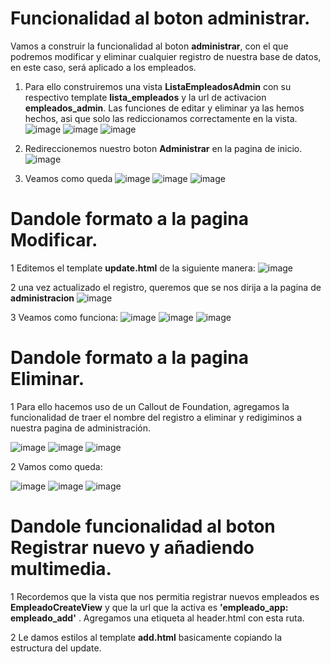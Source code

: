 # Funcionalidad al boton **administrar**.

Vamos a construir la funcionalidad al boton **administrar**, con el que podremos modificar y eliminar cualquier registro de nuestra base de datos, en este caso, será aplicado a los empleados.

1. Para ello construiremos una vista **ListaEmpleadosAdmin** con su respectivo template **lista_empleados** y la url de activacion **empleados_admin**. Las funciones de editar y eliminar ya las hemos hechos, asi que solo las rediccionamos correctamente en la vista.
![image](https://github.com/user-attachments/assets/6128961f-3b2d-4032-b225-405dd35905cd)
![image](https://github.com/user-attachments/assets/75f9adb9-937b-4757-af0b-85ffa7dad512)
![image](https://github.com/user-attachments/assets/a353d39e-b7f6-4b9f-923b-ddd183f5233a)

2. Redireccionemos nuestro boton **Administrar** en la pagina de inicio.
![image](https://github.com/user-attachments/assets/8bfc9e99-35ea-4c38-b691-e4480736b16d)

3. Veamos como queda
![image](https://github.com/user-attachments/assets/2cb6dfc4-da8b-40e0-86e3-cc0594f3c108)
![image](https://github.com/user-attachments/assets/e0bf3da2-1b21-458c-9e68-c6c09092a15c)
![image](https://github.com/user-attachments/assets/cbd4bbfa-28f3-46ec-8063-edc8e696c3d2)

# Dandole formato a la pagina Modificar.

1 Editemos el template **update.html** de la siguiente manera:
![image](https://github.com/user-attachments/assets/a0c01b41-0ccb-4110-b572-0200f1e50d47)

2 una vez actualizado el registro, queremos que se nos dirija a la pagina de **administracion**
![image](https://github.com/user-attachments/assets/32eb2373-65e0-4dbf-af8f-86f98059dfcf)

3 Veamos como funciona:
![image](https://github.com/user-attachments/assets/779d734d-c911-429c-9bf4-43879fd82b12)
![image](https://github.com/user-attachments/assets/2c33d19d-a918-48c1-b69b-c43a93ddd0ce)
![image](https://github.com/user-attachments/assets/01f7aae0-521a-40a7-a86e-005304bb2e23)

# Dandole formato a la pagina Eliminar.

1 Para ello hacemos uso de un Callout de Foundation, agregamos la funcionalidad de traer el nombre del registro a eliminar y redigiminos a nuestra pagina de administración.

![image](https://github.com/user-attachments/assets/793e7ed4-e6e3-4c86-8b28-39940eb6aa83)
![image](https://github.com/user-attachments/assets/24f25a35-383f-4091-861d-31ea1685ee83)
![image](https://github.com/user-attachments/assets/bc8ab931-015d-41af-a71c-2c3155efe785)

2 Vamos como queda:

![image](https://github.com/user-attachments/assets/82c6c3b5-6e79-400e-b8b6-34f1dcfd458e)
![image](https://github.com/user-attachments/assets/57e8beeb-dcda-4837-9e87-6b4040462440)
![image](https://github.com/user-attachments/assets/9ca0da0c-2f51-4298-9b60-065dea8ce53e)

# Dandole funcionalidad al boton Registrar nuevo y añadiendo multimedia.

1 Recordemos que la vista que nos permitia registrar nuevos empleados es **EmpleadoCreateView** y que la url que la activa es **'empleado_app: empleado_add'** . Agregamos una etiqueta <a> al header.html con esta ruta.

2 Le damos estilos al template **add.html** basicamente copiando la estructura del update.












